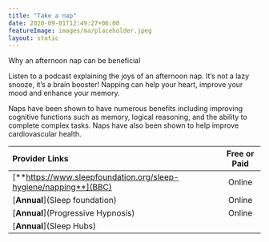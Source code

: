 ```yaml
---
title: "Take a nap"
date: 2020-09-01T12:49:27+06:00
featureImage: images/ma/placeholder.jpeg
layout: static
---
```


Why an afternoon nap can be beneficial

Listen to a podcast explaining the joys of an afternoon nap. It’s not a lazy snooze, it’s a brain booster! Napping can help your heart, improve your mood and enhance your memory.

Naps have been shown to have numerous benefits including improving cognitive functions such as memory, logical reasoning, and the ability to complete complex tasks. Naps have also been shown to help improve cardiovascular health.

| Provider Links      | Free or Paid  |  
| :-----------          | :--------------:      |  
| [**https://www.sleepfoundation.org/sleep-hygiene/napping**](BBC) | Online | 
| [**Annual**](Sleep foundation) | Online | 
| [**Annual**](Progressive Hypnosis) | Online | 
| [**Annual**](Sleep Hubs) |  | 
  

<br/><br/>






